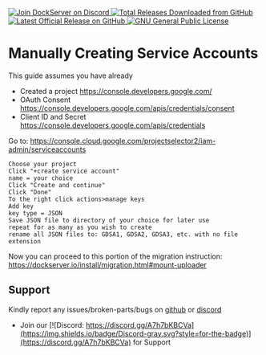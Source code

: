 <p align="left">
    <a href="https://discord.gg/FYSvu83caM">
        <img src="https://discord.com/api/guilds/830478558995415100/widget.png?label=Discord%20Server&logo=discord" alt="Join DockServer on Discord">
    </a>
        <a href="https://github.com/dockserver/dockserver/releases">
        <img src="https://img.shields.io/github/downloads/dockserver/dockserver/total?label=Total%20Downloads&logo=github" alt="Total Releases Downloaded from GitHub">
    </a>
    <a href="https://github.com/dockserver/dockserver/releases/latest">
        <img src="https://img.shields.io/github/v/release/dockserver/dockserver?include_prereleases&label=Latest%20Release&logo=github" alt="Latest Official Release on GitHub">
    </a>
    <a href="https://github.com/dockserver/dockserver/blob/master/LICENSE">
        <img src="https://img.shields.io/github/license/dockserver/dockserver?label=License&logo=gnu" alt="GNU General Public License">
    </a>
</p>

# Manually Creating Service Accounts

This guide assumes you have already

- Created a project https://console.developers.google.com/
- OAuth Consent https://console.developers.google.com/apis/credentials/consent
- Client ID and Secret https://console.developers.google.com/apis/credentials


Go to: https://console.cloud.google.com/projectselector2/iam-admin/serviceaccounts

    Choose your project
    Click "+create service account"
    name = your choice
    Click "Create and continue"
    Click "Done"
    To the right click actions>manage keys
    Add key
    key type = JSON
    Save JSON file to directory of your choice for later use
    repeat for as many as you wish to create
    rename all JSON files to: GDSA1, GDSA2, GDSA3, etc. with no file extension


Now you can proceed to this portion of the migration instruction:
https://dockserver.io/install/migration.html#mount-uploader

## Support

Kindly report any issues/broken-parts/bugs on [github](https://github.com/dockserver/dockserver/issues) or [discord](https://discord.gg/A7h7bKBCVa)

- Join our [![Discord: https://discord.gg/A7h7bKBCVa](https://img.shields.io/badge/Discord-gray.svg?style=for-the-badge)](https://discord.gg/A7h7bKBCVa) for Support

